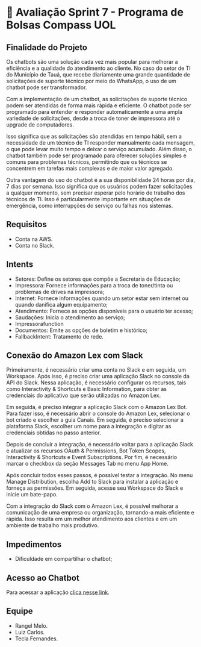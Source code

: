 # 📑 Avaliação Sprint 7 - Programa de Bolsas Compass UOL 
## Finalidade do Projeto
Os chatbots são uma solução cada vez mais popular para melhorar a eficiência e a qualidade do atendimento ao cliente. No caso do setor de TI do Município de Tauá, que recebe diariamente uma grande quantidade de solicitações de suporte técnico por meio do WhatsApp, o uso de um chatbot pode ser transformador.

Com a implementação de um chatbot, as solicitações de suporte técnico podem ser atendidas de forma mais rápida e eficiente. O chatbot pode ser programado para entender e responder automaticamente a uma ampla variedade de solicitações, desde a troca de toner de impressora até o upgrade de computadores.

Isso significa que as solicitações são atendidas em tempo hábil, sem a necessidade de um técnico de TI responder manualmente cada mensagem, o que pode levar muito tempo e deixar o serviço acumulado. Além disso, o chatbot também pode ser programado para oferecer soluções simples e comuns para problemas técnicos, permitindo que os técnicos se concentrem em tarefas mais complexas e de maior valor agregado.

Outra vantagem do uso do chatbot é a sua disponibilidade 24 horas por dia, 7 dias por semana. Isso significa que os usuários podem fazer solicitações a qualquer momento, sem precisar esperar pelo horário de trabalho dos técnicos de TI. Isso é particularmente importante em situações de emergência, como interrupções do serviço ou falhas nos sistemas. 

## Requisitos
- Conta na AWS.
- Conta no Slack.

## Intents
- Setores: Define os setores que compõe a Secretaria de Educação;
- Impressora: Fornece informações para a troca de toner/tinta ou problemas de drives na impressora;
- Internet: Fornece informações quando um setor estar sem internet ou quando danifica algum equipamento;
- Atendimento: Fornece as opções disponíveis para o usuário ter acesso;
- Saudações: Inicía o atendimento ao serviço;
- Impressorafunction
- Documentos: Emite as opções de boletim e histórico;
- FallbackIntent: Tratamento de rede.


## Conexão do Amazon Lex com Slack 
Primeiramente, é necessário criar uma conta no Slack e em seguida, um Workspace. Após isso, é preciso criar uma aplicação Slack no console da API do Slack. Nessa aplicação, é necessário configurar os recursos, tais como Interactivity & Shortcuts e Basic Information, para obter as credenciais do aplicativo que serão utilizadas no Amazon Lex.

Em seguida, é preciso integrar a aplicação Slack com o Amazon Lex Bot. Para fazer isso, é necessário abrir o console do Amazon Lex, selecionar o bot criado e escolher a guia Canais. Em seguida, é preciso selecionar a plataforma Slack, escolher um nome para a integração e digitar as credenciais obtidas no passo anterior.

Depois de concluir a integração, é necessário voltar para a aplicação Slack e atualizar os recursos OAuth & Permissions, Bot Token Scopes, Interactivity & Shortcuts e Event Subscriptions. Por fim, é necessário marcar o checkbox da seção Messages Tab no menu App Home.

Após concluir todos esses passos, é possível testar a integração. No menu Manage Distribution, escolha Add to Slack para instalar a aplicação e forneça as permissões. Em seguida, acesse seu Workspace do Slack e inicie um bate-papo.

Com a integração do Slack com o Amazon Lex, é possível melhorar a comunicação de uma empresa ou organização, tornando-a mais eficiente e rápida. Isso resulta em um melhor atendimento aos clientes e em um ambiente de trabalho mais produtivo.

## Impedimentos
 - Dificuldade em compartilhar o chatbot;

## Acesso ao Chatbot
Para acessar a aplicação [clica nesse link](https://join.slack.com/t/cite-grupo/shared_invite/zt-1qinm3z0j-RCLi3fD5x5wsudHVsclkAQ).
## Equipe
- Rangel Melo.
- Luiz Carlos.
- Tecla Fernandes. 

